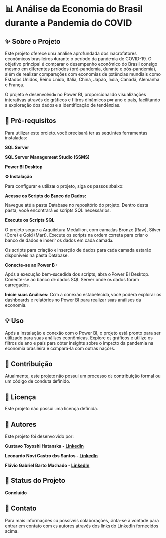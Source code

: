 # **📊 Análise da Economia do Brasil durante a Pandemia do COVID**

## ✨ Sobre o Projeto
Este projeto oferece uma análise aprofundada dos macrofatores econômicos brasileiros durante o período da pandemia de COVID-19. O objetivo principal é comparar o desempenho econômico do Brasil consigo mesmo em diferentes períodos (pré-pandemia, durante e pós-pandemia), além de realizar comparações com economias de potências mundiais como Estados Unidos, Reino Unido, Itália, China, Japão, Índia, Canadá, Alemanha e França.

O projeto é desenvolvido no Power BI, proporcionando visualizações interativas através de gráficos e filtros dinâmicos por ano e país, facilitando a exploração dos dados e a identificação de tendências.

## 🚀 Pré-requisitos
Para utilizar este projeto, você precisará ter as seguintes ferramentas instaladas:

**SQL Server**

**SQL Server Management Studio (SSMS)**

**Power BI Desktop**

**⚙️ Instalação**

Para configurar e utilizar o projeto, siga os passos abaixo:

**Acesse os Scripts do Banco de Dados:**

Navegue até a pasta Database no repositório do projeto. Dentro desta pasta, você encontrará os scripts SQL necessários.

**Execute os Scripts SQL:**

O projeto segue a Arquitetura Medallion, com camadas Bronze (Raw), Silver (Core) e Gold (Mart). Execute os scripts na ordem correta para criar o banco de dados e inserir os dados em cada camada.

Os scripts para criação e inserção de dados para cada camada estarão disponíveis na pasta Database.

**Conecte-se ao Power BI:**

Após a execução bem-sucedida dos scripts, abra o Power BI Desktop. Conecte-se ao banco de dados SQL Server onde os dados foram carregados.

**Inicie suas Análises:**
Com a conexão estabelecida, você poderá explorar os dashboards e relatórios no Power BI para realizar suas análises da economia.

## 💡 Uso

Após a instalação e conexão com o Power BI, o projeto está pronto para ser utilizado para suas análises econômicas. Explore os gráficos e utilize os filtros de ano e país para obter insights sobre o impacto da pandemia na economia brasileira e compará-la com outras nações.

## 🤝 Contribuição

Atualmente, este projeto não possui um processo de contribuição formal ou um código de conduta definido.

## 📄 Licença
Este projeto não possui uma licença definida.

## 👥 Autores
Este projeto foi desenvolvido por:

**Gustavo Toyoshi Hatanaka - [LinkedIn](https://www.linkedin.com/in/gustavo-toyoshi-hatanaka-624265289?utm_source=share&utm_campaign=share_via&utm_content=profile&utm_medium=android_app)**

**Leonardo Novi Castro dos Santos - [LinkedIn](https://www.linkedin.com/in/fl%C3%A1vio-gabriel-barto-machado-b4279b236?utm_source=share&utm_campaign=share_via&utm_content=profile&utm_medium=android_app)**

**Flávio Gabriel Barto Machado - [LinkedIn](https://www.linkedin.com/in/leonardo-novi?utm_source=share&utm_campaign=share_via&utm_content=profile&utm_medium=android_app)**

## 🎯 Status do Projeto
**Concluído**

## 📧 Contato
Para mais informações ou possíveis colaborações, sinta-se à vontade para entrar em contato com os autores através dos links do LinkedIn fornecidos acima.

